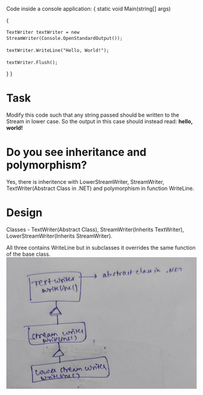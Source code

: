 Code inside a console application:
{
static void Main(string[] args)

{

    TextWriter textWriter = new StreamWriter(Console.OpenStandardOutput());

    textWriter.WriteLine("Hello, World!");

    textWriter.Flush();

}
}
# Task
Modify this code such that any string passed should be written to the Stream in lower case. So the output in this case should instead read: **hello, world!**

# Do you see inheritance and polymorphism?
Yes, there is inheritence with LowerStreamWriter, StreamWriter, TextWriter(Abstract Class in .NET) and polymorphism in function WriteLine. 

# Design
Classes - TextWriter(Abstract Class), StreamWriter(Inherits TextWriter), LowerStreamWriter(Inherits StreamWriter).

All three contains WriteLine but in subclasses it overrides the same function of the base class.
![Class Diagram](https://github.com/Harikak09/LowerCaseStreamWriter/blob/master/Image/class_diagram.jpg?raw=true)





